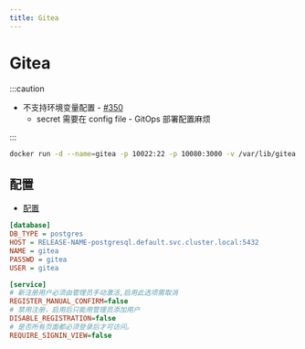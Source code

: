 ```yaml
---
title: Gitea
---
```


# Gitea

:::caution

- 不支持环境变量配置 - [#350](https://github.com/go-gitea/gitea/issues/350)
  - secret 需要在 config file - GitOps 部署配置麻烦

:::

```bash
docker run -d --name=gitea -p 10022:22 -p 10080:3000 -v /var/lib/gitea:/data gitea/gitea:latest
```

## 配置

- [配置](https://docs.gitea.io/zh-cn/config-cheat-sheet/)

```ini
[database]
DB_TYPE = postgres
HOST = RELEASE-NAME-postgresql.default.svc.cluster.local:5432
NAME = gitea
PASSWD = gitea
USER = gitea

[service]
# 新注册用户必须由管理员手动激活,启用此选项需取消
REGISTER_MANUAL_CONFIRM=false
# 禁用注册，启用后只能用管理员添加用户
DISABLE_REGISTRATION=false
# 是否所有页面都必须登录后才可访问。
REQUIRE_SIGNIN_VIEW=false
```
